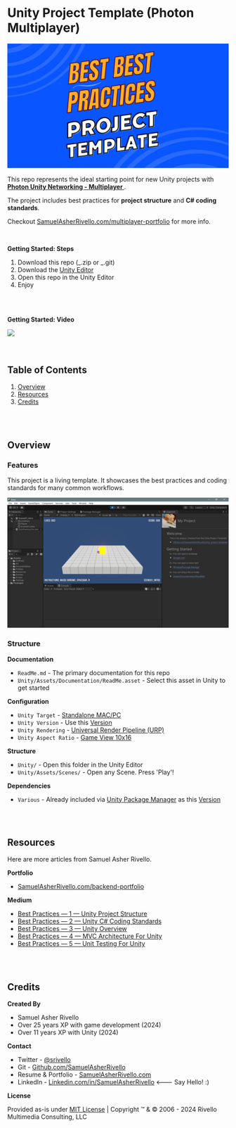 # Unity Project Template (Photon Multiplayer)

<img width="600" src="./Unity/Assets/Documentation/Images/BestPractices.png" alt="Best Practices">

<BR>

This repo represents the ideal starting point for new Unity projects with **[Photon Unity Networking - Multiplayer ](https://www.photonengine.com/)**.

The project includes best practices for **project structure** and **C# coding standards**.

Checkout [SamuelAsherRivello.com/multiplayer-portfolio](https://www.SamuelAsherRivello.com/multiplayer-portfolio) for more info.

<BR>

**Getting Started: Steps**

1. Download this repo (_.zip or _.git)
1. Download the [Unity Editor](https://store.unity.com/#plans-individual)
1. Open this repo in the Unity Editor
1. Enjoy

<BR>
<BR>

**Getting Started: Video**

<a href="https://www.youtube.com/playlist?list=PL5domiITryHhlCKPSpiGuUt_kQg0nk3Of"><img width="600" src="https://i3.ytimg.com/vi/pXzLXNEW3bk/maxresdefault.jpg" /></a>

<BR>

## Table of Contents

1. [Overview](#overview)
1. [Resources](#resources)
1. [Credits](#credits)

<BR>
<BR>

## Overview

### Features

This project is a living template. It showcases the best practices and coding standards for many common workflows.

<img width = "600" src="./Unity/Assets/Documentation/Images/Screenshot.png" />

### Structure

**Documentation**

- `ReadMe.md` - The primary documentation for this repo
- `Unity/Assets/Documentation/ReadMe.asset` - Select this asset in Unity to get started

**Configuration**

- `Unity Target` - [Standalone MAC/PC](https://support.unity.com/hc/en-us/articles/206336795-What-platforms-are-supported-by-Unity-)
- `Unity Version` - Use this [Version](./Unity/ProjectSettings/ProjectVersion.txt)
- `Unity Rendering` - [Universal Render Pipeline (URP)](https://docs.unity3d.com/Manual/universal-render-pipeline.html)
- `Unity Aspect Ratio` - [Game View 10x16](https://docs.unity3d.com/Manual/GameView.html)

**Structure**

- `Unity/` - Open this folder in the Unity Editor
- `Unity/Assets/Scenes/` - Open any Scene. Press 'Play'!

**Dependencies**

- `Various` - Already included via [Unity Package Manager](https://docs.unity3d.com/Manual/upm-ui.html) as this [Version](./Unity/Packages/manifest.json)

<BR>
<BR>

## Resources

Here are more articles from Samuel Asher Rivello.

**Portfolio**

- [SamuelAsherRivello.com/backend-portfolio](https://www.SamuelAsherRivello.com/backend-portfolio)

**Medium**

- [Best Practices — 1 — Unity Project Structure](https://samuel-asher-rivello.medium.com/unity-project-structure-a694792cefed)
- [Best Practices — 2 — Unity C# Coding Standards](https://samuel-asher-rivello.medium.com/coding-standards-in-c-39aefee92db8)
- [Best Practices — 3 — Unity Overview](https://samuel-asher-rivello.medium.com/best-practices-3-unity-8abcce214ddc)
- [Best Practices — 4 — MVC Architecture For Unity](https://samuel-asher-rivello.medium.com/unleashing-the-power-of-mvc-architecture-in-unity-a-journey-of-structured-game-development-492ef9c53817)
- [Best Practices — 5 — Unit Testing For Unity](https://samuel-asher-rivello.medium.com/unity-testing-for-unity-elevating-your-game-development-skills-eb76fc0bbea3)

<BR>
<BR>

## Credits

**Created By**

- Samuel Asher Rivello
- Over 25 years XP with game development (2024)
- Over 11 years XP with Unity (2024)

**Contact**

- Twitter - <a href="https://twitter.com/srivello/">@srivello</a>
- Git - <a href="https://github.com/SamuelAsherRivello/">Github.com/SamuelAsherRivello</a>
- Resume & Portfolio - <a href="http://www.SamuelAsherRivello.com">SamuelAsherRivello.com</a>
- LinkedIn - <a href="https://Linkedin.com/in/SamuelAsherRivello">Linkedin.com/in/SamuelAsherRivello</a> <--- Say Hello! :)

**License**

Provided as-is under <a href="./LICENSE">MIT License</a> | Copyright ™ & © 2006 - 2024 Rivello Multimedia Consulting, LLC